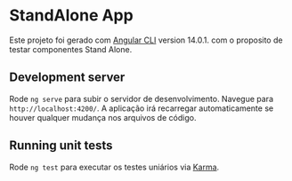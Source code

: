 # StandAlone App

Este projeto foi gerado com [Angular CLI](https://github.com/angular/angular-cli) version 14.0.1. com o proposito de testar componentes Stand Alone.

## Development server

Rode `ng serve` para subir o servidor de desenvolvimento. Navegue para `http://localhost:4200/`. A aplicação irá recarregar automaticamente se houver qualquer mudança nos arquivos de código.


## Running unit tests
Rode `ng test` para executar os testes uniários via [Karma](https://karma-runner.github.io).

